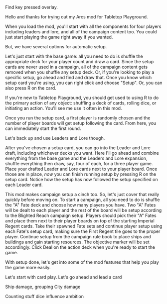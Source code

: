 Find key pressed overlay.

Hello and thanks for trying out my Arcs mod for Tabletop Playground.

When you load the mod, you'll start with all the components for four players
including leaders and lore, and all of the campaign content too. You could just
start playing the game right away if you wanted.

But, we have several options for automatic setup.

Let's just start with the base game: all you need to do is shuffle the
appropriate deck for your player count and draw a card. Since the setup cards
are never used in a campaign, all of the campaign content gets removed when you
shuffle any setup deck. Or, if you're looking to play a specific setup, go
ahead and find and draw that. Once you know which setup card you're using, you
can right click and choose "Setup". Or, you can also press R on the card.

If you're new to Tabletop Playground, you should get used to using R to do the
primary action of any object: shuffling a deck of cards, rolling dice, or
initiating an action. You'll see me use it often in this mod.

Once you run the setup card, a first player is randomly chosen and the number
of player boards will get setup following the card. From here, you can
immediately start the first round.

Let's back up and use Leaders and Lore though.

After you've chosen a setup card, you can go into the Leader and Lore draft,
including whichever decks you want. Here I'll go ahead and combine everything
from the base game and the Leaders and Lore expansion, shuffle everything then
draw, say, four of each, for a three player game. Place your drafted Leader and
Lore cards next to your player board. Once those are in place, _now_ you can
finish running setup by pressing R on the setup card. Notice how the setup has
now followed the setup specified on each Leader card.

This mod makes campaign setup a cinch too. So, let's just cover that really
quickly before moving on. To start a campaign, all you need to do is shuffle
the "A" Fate deck and choose how many players you have. Two "A" Fates will be
dealt to each player and the rest of the board will be setup according to the
Blighted Reach campaign setup. Players should pick their "A" Fates and place
them next to their player boards on top of the starting Imperial Regent cards.
Take their spawned Fate sets and continue player setup using each Fate's setup
card, making sure the First Regent tile goes to the proper player. Continue
setup from the campaign rule book to place ships and buildings and gain
starting resources. The objective marker will be set accordingly. Click Deal on
the action deck when you're ready to start the game.

With setup done, let's get into some of the mod features that help you play the
game more easily.

Let's start with card play. Let's go ahead and lead a card

Ship damage, grouping
City damage

Counting stuff
dice
influence
ambition
